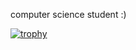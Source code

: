 computer science student :)

[![trophy](https://github-profile-trophy.vercel.app/?username=NeewJax&theme=algolia)](https://github.com/NeewJax)
